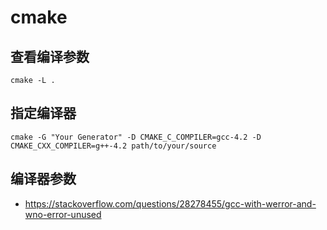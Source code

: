 # cmake

## 查看编译参数

```
cmake -L .
```

## 指定编译器

```shell
cmake -G "Your Generator" -D CMAKE_C_COMPILER=gcc-4.2 -D CMAKE_CXX_COMPILER=g++-4.2 path/to/your/source
```


## 编译器参数

- https://stackoverflow.com/questions/28278455/gcc-with-werror-and-wno-error-unused
